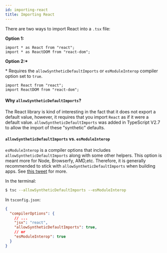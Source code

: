 ```yaml
---
id: importing-react
title: Importing React
---
```


There are two ways to import React into a `.tsx` file:

**Option 1:**

```tsx
import * as React from "react";
import * as ReactDOM from "react-dom";
```

**Option 2:\***

\* Requires the `allowSyntheticDefaultImports` or `esModuleInterop` compiler option set to `true`.

```tsx
import React from "react";
import ReactDOM from "react-dom";
```

#### Why `allowSyntheticDefaultImports`?

The React library is kind of interesting in the fact that it does not export a default value, however, it requires that you import `React` as if it were a default value. `allowSyntheticDefaultImports` was added in TypeScript V2.7 to allow the import of these "synthetic" defaults.

#### `allowSyntheticDefaultImports` **vs.** `esModuleInterop`

`esModuleInterop` is a compiler options that includes `allowSyntheticDefaultImports` along with some other helpers. This option is meant more for Node, Browserfy, AMD,etc. Therefore, it is generally recommended to stick with `allowSyntheticDefaultImports` when building apps. See [this tweet](https://twitter.com/drosenwasser/status/1003097042653073408) for more.

In the terminal:

```sh
$ tsc --allowSyntheticDefaultImports --esModuleInterop
```

In `tsconfig.json`:

```json
{
  "compilerOptions": {
    // ...
    "jsx": "react",
    "allowSyntheticDefaultImports": true,
    // or
    "esModuleInterop": true
  }
}
```
